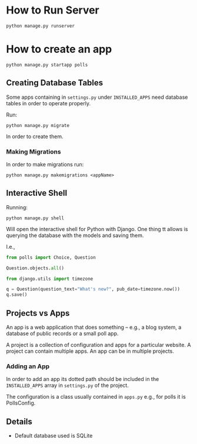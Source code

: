 # How to Run Server

`python manage.py runserver`

# How to create an app

`python manage.py startapp polls`

## Creating Database Tables

Some apps containing in `settings.py` under `INSTALLED_APPS` need database tables in order to operate properly.

Run:

`python manage.py migrate`

In order to create them.

### Making Migrations

In order to make migrations run:

`python manage.py makemigrations <appName>`

## Interactive Shell

Running:

`python manage.py shell`

Will open the interactive shell for Python with Django.
One thing tt allows is querying the database with the models and saving them.

I.e.,

```python
from polls import Choice, Question

Question.objects.all()

from django.utils import timezone

q = Question(question_text="What's new?", pub_date=timezone.now())
q.save()
```

## Projects vs Apps

An app is a web application that does something – e.g.,
a blog system, a database of public records or a small poll app.

A project is a collection of configuration and apps for a particular website.
A project can contain multiple apps. An app can be in multiple projects.

### Adding an App

In order to add an app its dotted path should be included in the `INSTALLED_APPS` array in `settings.py` of the project.

The configuration is a class usually contained in `apps.py` e.g., for polls it is PollsConfig.

## Details

- Default database used is SQLite